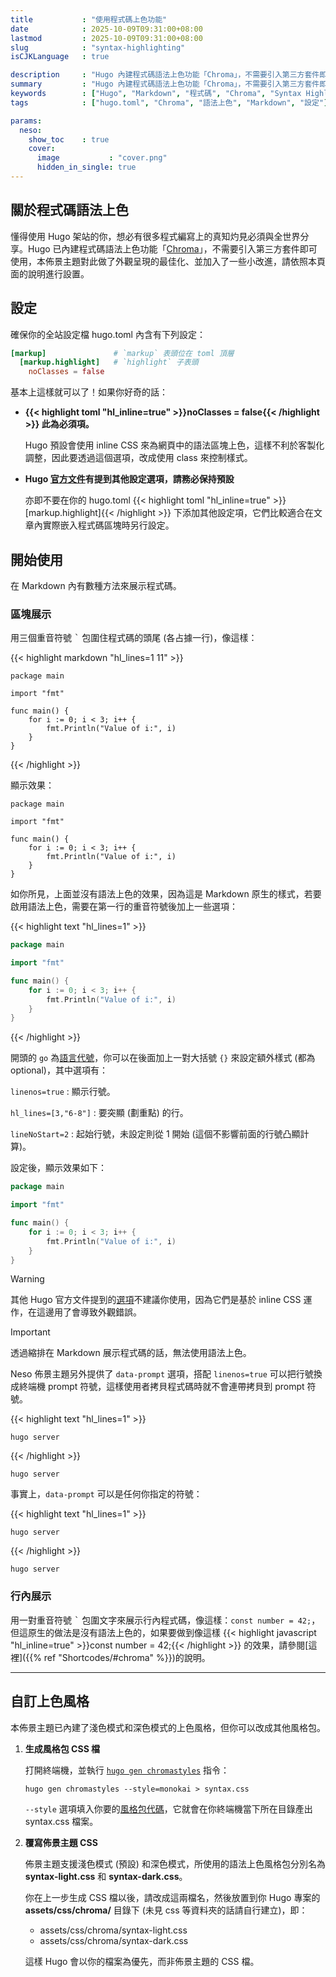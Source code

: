 ```yaml
---
title           : "使用程式碼上色功能"
date            : 2025-10-09T09:31:00+08:00
lastmod         : 2025-10-09T09:31:00+08:00
slug            : "syntax-highlighting"
isCJKLanguage   : true

description     : "Hugo 內建程式碼語法上色功能「Chroma」，不需要引入第三方套件即可使用，Neso 佈景主題對此做了外觀呈現的最佳化、並加入了一些小改進。"
summary         : "Hugo 內建程式碼語法上色功能「Chroma」，不需要引入第三方套件即可使用，本佈景主題對此做了外觀呈現的最佳化、並加入了一些小改進，請依照本頁面的說明進行設置。"
keywords        : ["Hugo", "Markdown", "程式碼", "Chroma", "Syntax Highlighting", "語法上色", "客製化", "Theme", "Neso", "hugo-neso"]
tags            : ["hugo.toml", "Chroma", "語法上色", "Markdown", "設定"]

params:
  neso:
    show_toc    : true
    cover:
      image           : "cover.png"
      hidden_in_single: true
---
```



## 關於程式碼語法上色

懂得使用 Hugo 架站的你，想必有很多程式編寫上的真知灼見必須與全世界分享。Hugo 已內建程式碼語法上色功能「[Chroma](https://github.com/alecthomas/chroma)」，不需要引入第三方套件即可使用，本佈景主題對此做了外觀呈現的最佳化、並加入了一些小改進，請依照本頁面的說明進行設置。


## 設定

確保你的全站設定檔 hugo.toml 內含有下列設定：

```toml {hl_lines=[3]}
[markup]               # `markup` 表頭位在 toml 頂層
  [markup.highlight]   # `highlight` 子表頭
    noClasses = false
```

基本上這樣就可以了！如果你好奇的話：

- **{{< highlight toml "hl_inline=true" >}}noClasses = false{{< /highlight >}} 此為必須項。**

    Hugo 預設會使用 inline CSS 來為網頁中的語法區塊上色，這樣不利於客製化調整，因此要透過這個選項，改成使用 class 來控制樣式。

- **Hugo [官方文件](https://gohugo.io/configuration/markup/#highlight)有提到其他設定選項，請務必保持預設**
    
    亦即不要在你的 hugo.toml {{< highlight toml "hl_inline=true" >}}[markup.highlight]{{< /highlight >}} 下添加其他設定項，它們比較適合在文章內實際嵌入程式碼區塊時另行設定。


## 開始使用

在 Markdown 內有數種方法來展示程式碼。

### 區塊展示

用三個重音符號 <kbd>\`</kbd> 包圍住程式碼的頭尾 (各占據一行)，像這樣：

{{< highlight markdown "hl_lines=1 11" >}}
```
package main

import "fmt"

func main() {
    for i := 0; i < 3; i++ {
        fmt.Println("Value of i:", i)
    }
}
```
{{< /highlight >}}

顯示效果：

```
package main

import "fmt"

func main() {
    for i := 0; i < 3; i++ {
        fmt.Println("Value of i:", i)
    }
}
```

如你所見，上面並沒有語法上色的效果，因為這是 Markdown 原生的樣式，若要啟用語法上色，需要在第一行的重音符號後加上一些選項：

{{< highlight text "hl_lines=1" >}}
```go {linenos=true hl_lines=[3,"6-8"] lineNoStart=2}
package main

import "fmt"

func main() {
    for i := 0; i < 3; i++ {
        fmt.Println("Value of i:", i)
    }
}
```
{{< /highlight >}}

開頭的 `go` 為[語言代號](https://gohugo.io/content-management/syntax-highlighting/#languages)，你可以在後面加上一對大括號 `{}` 來設定額外樣式 (都為 optional)，其中選項有：

`linenos=true`
: 顯示行號。

`hl_lines=[3,"6-8"]`
: 要突顯 (劃重點) 的行。

`lineNoStart=2`
: 起始行號，未設定則從 1 開始 (這個不影響前面的行號凸顯計算)。

設定後，顯示效果如下：

```go {linenos=true hl_lines=[3,"6-8"] lineNoStart=2 wrapperClass="haha"}
package main

import "fmt"

func main() {
    for i := 0; i < 3; i++ {
        fmt.Println("Value of i:", i)
    }
}
```

> [!WARNING]
> 其他 Hugo 官方文件提到的[選項](https://gohugo.io/content-management/syntax-highlighting/#options-1)不建議你使用，因為它們是基於 inline CSS 運作，在這邊用了會導致外觀錯誤。

> [!IMPORTANT]
> 透過縮排在 Markdown 展示程式碼的話，無法使用語法上色。

Neso 佈景主題另外提供了 `data-prompt` 選項，搭配 `linenos=true` 可以把行號換成終端機 prompt 符號，這樣使用者拷貝程式碼時就不會連帶拷貝到 prompt 符號。

{{< highlight text "hl_lines=1" >}}
```shell {linenos=true data-prompt=true}
hugo server
```
{{< /highlight >}}

```shell {linenos=true data-prompt=true}
hugo server
```

事實上，`data-prompt` 可以是任何你指定的符號：

{{< highlight text "hl_lines=1" >}}
```shell {linenos=true data-prompt="🔥"}
hugo server
```
{{< /highlight >}}

```shell {linenos=true data-prompt="🔥"}
hugo server
```


### 行內展示

用一對重音符號 <kbd>\`</kbd> 包圍文字來展示行內程式碼，像這樣：`const number = 42;`，但這原生的做法是沒有語法上色的，如果要做到像這樣 {{< highlight javascript "hl_inline=true" >}}const number = 42;{{< /highlight >}} 的效果，請參閱[這裡]({{% ref "Shortcodes/#chroma" %}})的說明。

---


## 自訂上色風格

本佈景主題已內建了淺色模式和深色模式的上色風格，但你可以改成其他風格包。

1. **生成風格包 CSS 檔**

    打開終端機，並執行 [`hugo gen chromastyles`](https://gohugo.io/commands/hugo_gen_chromastyles/#hugo-gen-chromastyles) 指令：

    ```shell {linenos=true data-prompt=true}
    hugo gen chromastyles --style=monokai > syntax.css
    ```
    
    `--style` 選項填入你要的[風格包代碼](https://gohugo.io/quick-reference/syntax-highlighting-styles/)，它就會在你終端機當下所在目錄產出 syntax.css 檔案。

2. **覆寫佈景主題 CSS**
   
    佈景主題支援淺色模式 (預設) 和深色模式，所使用的語法上色風格包分別名為 **syntax-light.css** 和 **syntax-dark.css**。
    
    你在上一步生成 CSS 檔以後，請改成這兩檔名，然後放置到你 Hugo 專案的 **assets/css/chroma/** 目錄下 (未見 css 等資料夾的話請自行建立)，即：

    - assets/css/chroma/syntax-light.css
    - assets/css/chroma/syntax-dark.css

    這樣 Hugo 會以你的檔案為優先，而非佈景主題的 CSS 檔。
